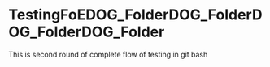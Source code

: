# TestingFoEDOG_FolderDOG_FolderDOG_FolderDOG_Folder
This is second round of complete flow of testing in git bash